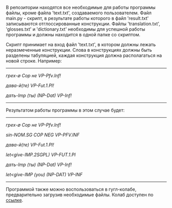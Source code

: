 В репозитории находятся все необходимые для работы программы файлы, кроме файла 'text.txt', создаваемого пользователем. Файл main.py - скрипт, в результате работы которого в файл 'result.txt' записываются отглоссированные конструкции. 
Файлы 'translation.txt', 'glosses.txt' и 'dictionary.txt' необходимы для успешной работы программы и должны находится в одной папке со скриптом. 

Скрипт принимает на вход файл 'text.txt', в котором должны лежать неразмеченные конструкции. Слова в конструкциях должны быть разделены табуляцией, каждая конструкция должна располагаться на новой строке. Например:

___
*грех-∅ 		Cop 	не 	VP-Pfv.Inf!*

*дава-й(те) 			VP-Fut.1.Pl!*

*дать-Imp 	(ты) 	(NP-Dat) VP-Inf!*
___

Результатом работы программы в этом случае будет:

___
*грех-∅		Cop	не	VP-Pfv.Inf!*

*sin-NOM.SG	COP	NEG	VP-PFV.INF*	

*дава-й(те)		VP-Fut.1.Pl!*	

*let<give-IMP.2SGPL)	VP-FUT.1.Pl*	

*дать-Imp	(ты)	(NP-Dat)	VP-Inf!*	

*let<give-IMP	(you)	(NP-DAT)	VP-INF*	
___

Программой также можно воспользоваться в гугл-колабе, предварительно загрузив необходимые файлы. Колаб доступен по [ссылке](https://colab.research.google.com/drive/1cgCgGKN4q5PpMkAcivEefl11lxARdZJ0?usp=sharing). 

